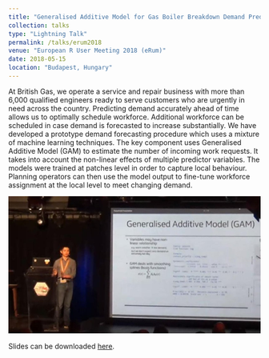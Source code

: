 ```yaml
---
title: "Generalised Additive Model for Gas Boiler Breakdown Demand Prediction"
collection: talks
type: "Lightning Talk"
permalink: /talks/erum2018
venue: "European R User Meeting 2018 (eRum)"
date: 2018-05-15
location: "Budapest, Hungary"
---
```


At British Gas, we operate a service and repair business with more than 6,000 qualified engineers ready to serve customers who are urgently in need across the country. Predicting demand accurately ahead of time allows us to optimally schedule workforce. Additional workforce can be scheduled in case demand is forecasted to increase substantially. We have developed a prototype demand forecasting procedure which uses a mixture of machine learning techniques. The key component uses Generalised Additive Model (GAM) to estimate the number of incoming work requests. It takes into account the non-linear effects of multiple predictor variables. The models were trained at patches level in order to capture local behaviour. Planning operators can then use the model output to fine-tune workforce assignment at the local level to meet changing demand.

![eRum 2018](../images/erum2018.jpg)

Slides can be downloaded [here](../files/erum.pdf).